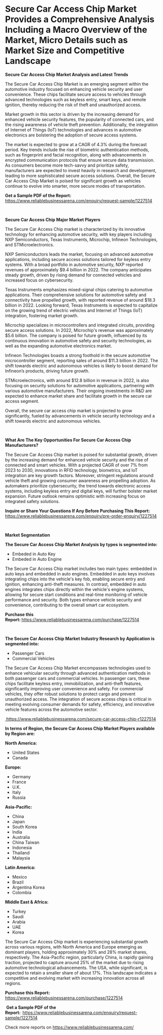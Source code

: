 <p><h1>Secure Car Access Chip Market Provides a Comprehensive Analysis Including a Macro Overview of the Market, Micro Details such as Market Size and Competitive Landscape</h1></p><p><strong>Secure Car Access Chip Market Analysis and Latest Trends</strong></p>
<p><p>The Secure Car Access Chip Market is an emerging segment within the automotive industry focused on enhancing vehicle security and user convenience. These chips facilitate secure access to vehicles through advanced technologies such as keyless entry, smart keys, and remote ignition, thereby reducing the risk of theft and unauthorized access. </p><p>Market growth in this sector is driven by the increasing demand for enhanced vehicle security features, the popularity of connected cars, and the rising awareness of vehicle theft prevention. Additionally, the integration of Internet of Things (IoT) technologies and advances in automotive electronics are bolstering the adoption of secure access systems. </p><p>The market is expected to grow at a CAGR of 4.3% during the forecast period. Key trends include the rise of biometric authentication methods, such as fingerprint and facial recognition, along with advancements in encrypted communication protocols that ensure secure data transmission. As consumers become more tech-savvy and prioritize safety, manufacturers are expected to invest heavily in research and development, leading to more sophisticated secure access solutions. Overall, the Secure Car Access Chip Market is poised for significant growth as vehicles continue to evolve into smarter, more secure modes of transportation.</p></p>
<p><strong>Get a Sample PDF of the Report:&nbsp;</strong> <a href="https://www.reliablebusinessarena.com/enquiry/request-sample/1227514?utm_campaign=2095&utm_medium=2&utm_source=Github&utm_content=ia&utm_term=13022025&utm_id=secure-car-access-chip">https://www.reliablebusinessarena.com/enquiry/request-sample/1227514</a></p>
<p>&nbsp;</p>
<p><strong>Secure Car Access Chip Major Market Players</strong></p>
<p><p>The Secure Car Access Chip market is characterized by its innovative technology for enhancing automotive security, with key players including NXP Semiconductors, Texas Instruments, Microchip, Infineon Technologies, and STMicroelectronics. </p><p>NXP Semiconductors leads the market, focusing on advanced automotive applications, including secure access solutions tailored for keyless entry systems. With a broad portfolio in automotive security, NXP reported revenues of approximately $9.4 billion in 2022. The company anticipates steady growth, driven by rising demand for connected vehicles and increased focus on cybersecurity.</p><p>Texas Instruments emphasizes mixed-signal chips catering to automotive applications. Their comprehensive solutions for automotive safety and connectivity have propelled growth, with reported revenue of around $18.3 billion in 2022. Looking forward, Texas Instruments is expected to capitalize on the growing trend of electric vehicles and Internet of Things (IoT) integration, fostering market growth.</p><p>Microchip specializes in microcontrollers and integrated circuits, providing secure access solutions. In 2022, Microchip's revenue was approximately $5.6 billion. The company is poised for future growth, influenced by its continuous innovation in automotive safety and security technologies, as well as the expanding automotive electronics market.</p><p>Infineon Technologies boasts a strong foothold in the secure automotive microcontroller segment, reporting sales of around $11.3 billion in 2022. The shift towards electric and autonomous vehicles is likely to boost demand for Infineon’s products, driving future growth.</p><p>STMicroelectronics, with around $12.8 billion in revenue in 2022, is also focusing on security solutions for automotive applications, partnering with various automotive manufacturers. Their ongoing investments in R&D are expected to enhance market share and facilitate growth in the secure car access segment.</p><p>Overall, the secure car access chip market is projected to grow significantly, fueled by advancements in vehicle security technology and a shift towards electric and autonomous vehicles.</p></p>
<p>&nbsp;</p>
<p><strong>What Are The Key Opportunities For Secure Car Access Chip Manufacturers?</strong></p>
<p><p>The Secure Car Access Chip market is poised for substantial growth, driven by the increasing demand for enhanced vehicle security and the rise of connected and smart vehicles. With a projected CAGR of over 7% from 2023 to 2030, innovations in RFID technology, biometrics, and IoT integration are key growth factors. Moreover, stringent regulations around vehicle theft and growing consumer awareness are propelling adoption. As automakers prioritize cybersecurity, the trend towards electronic access systems, including keyless entry and digital keys, will further bolster market expansion. Future outlook remains optimistic with increasing focus on integrated safety solutions.</p></p>
<p><strong>Inquire or Share Your Questions If Any Before Purchasing This Report:</strong> <a href="https://www.reliablebusinessarena.com/enquiry/pre-order-enquiry/1227514?utm_campaign=2095&utm_medium=2&utm_source=Github&utm_content=ia&utm_term=13022025&utm_id=secure-car-access-chip">https://www.reliablebusinessarena.com/enquiry/pre-order-enquiry/1227514</a></p>
<p>&nbsp;</p>
<p><strong>Market Segmentation</strong></p>
<p><strong>The Secure Car Access Chip Market Analysis by types is segmented into:</strong></p>
<p><ul><li>Embeded in Auto Key</li><li>Embeded in Auto Engine</li></ul></p>
<p><p>The Secure Car Access Chip market includes two main types: embedded in auto keys and embedded in auto engines. Embedded in auto keys involves integrating chips into the vehicle's key fob, enabling secure entry and ignition, enhancing anti-theft measures. In contrast, embedded in auto engines integrates chips directly within the vehicle's engine systems, allowing for secure start conditions and real-time monitoring of vehicle performance and security. Both types enhance vehicle security and convenience, contributing to the overall smart car ecosystem.</p></p>
<p><strong>Purchase this Report:&nbsp;</strong><a href="https://www.reliablebusinessarena.com/purchase/1227514?utm_campaign=2095&utm_medium=2&utm_source=Github&utm_content=ia&utm_term=13022025&utm_id=secure-car-access-chip">https://www.reliablebusinessarena.com/purchase/1227514</a></p>
<p>&nbsp;</p>
<p><strong>The Secure Car Access Chip Market Industry Research by Application is segmented into:</strong></p>
<p><ul><li>Passenger Cars</li><li>Commercial Vehicles</li></ul></p>
<p><p>The Secure Car Access Chip Market encompasses technologies used to enhance vehicular security through advanced authentication methods in both passenger cars and commercial vehicles. In passenger cars, these chips facilitate keyless entry, immobilization, and anti-theft features, significantly improving user convenience and safety. For commercial vehicles, they offer robust solutions to protect cargo and prevent unauthorized access. The integration of secure access chips is critical in meeting evolving consumer demands for safety, efficiency, and innovative vehicle features across the automotive sector.</p></p>
<p><a href="https://www.reliablebusinessarena.com/secure-car-access-chip-r1227514?utm_campaign=2095&utm_medium=2&utm_source=Github&utm_content=ia&utm_term=13022025&utm_id=secure-car-access-chip">&nbsp;https://www.reliablebusinessarena.com/secure-car-access-chip-r1227514</a></p>
<p><strong>In terms of Region, the Secure Car Access Chip Market Players available by Region are:</strong></p>
<p>
    <p> <strong> North America: </strong>
        <ul>
            <li>United States</li>
            <li>Canada</li>
        </ul>
        </p> 
    <p> <strong> Europe: </strong>
        <ul>
            <li>Germany</li>
            <li>France</li>
            <li>U.K.</li>
            <li>Italy</li>
            <li>Russia</li>
        </ul>
        </p> 
    <p> <strong> Asia-Pacific: </strong>
        <ul>
            <li>China</li>
            <li>Japan</li>
            <li>South Korea</li>
            <li>India</li>
            <li>Australia</li>
            <li>China Taiwan</li>
            <li>Indonesia</li>
            <li>Thailand</li>
            <li>Malaysia</li>
        </ul>
        </p> 
    <p> <strong> Latin America: </strong>
        <ul>
            <li>Mexico</li>
            <li>Brazil</li>
            <li>Argentina Korea</li>
            <li>Colombia</li>
        </ul>
        </p> 
    <p> <strong> Middle East & Africa: </strong>
        <ul>
            <li>Turkey</li>
            <li>Saudi</li>
            <li>Arabia</li>
            <li>UAE</li>
            <li>Korea</li>
        </ul>
    </p>
    </p>
<p><p>The Secure Car Access Chip market is experiencing substantial growth across various regions, with North America and Europe emerging as dominant players, holding approximately 30% and 28% market shares, respectively. The Asia-Pacific region, particularly China, is rapidly gaining traction, projected to capture around 25% of the market due to rising automotive technological advancements. The USA, while significant, is expected to retain a smaller share of about 17%. This landscape indicates a competitive and evolving market with increasing innovation across all regions.</p></p>
<p><strong>Purchase this Report: </strong><a href="https://www.reliablebusinessarena.com/purchase/1227514?utm_campaign=2095&utm_medium=2&utm_source=Github&utm_content=ia&utm_term=13022025&utm_id=secure-car-access-chip">https://www.reliablebusinessarena.com/purchase/1227514</a></p>
<p>&nbsp;<strong>Get a Sample PDF of the Report:&nbsp;&nbsp;</strong><a href="https://www.reliablebusinessarena.com/enquiry/request-sample/1227514?utm_campaign=2095&utm_medium=2&utm_source=Github&utm_content=ia&utm_term=13022025&utm_id=secure-car-access-chip">https://www.reliablebusinessarena.com/enquiry/request-sample/1227514</a></p>
<p><strong></strong></p>
<p>Check more reports on <a href="https://www.reliablebusinessarena.com/?utm_campaign=2095&utm_medium=2&utm_source=Github&utm_content=ia&utm_term=13022025&utm_id=secure-car-access-chip">https://www.reliablebusinessarena.com/</a></p>